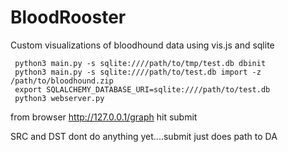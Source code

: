 # BloodRooster
Custom visualizations of bloodhound data using vis.js and sqlite


	 python3 main.py -s sqlite:////path/to/tmp/test.db dbinit
	 python3 main.py -s sqlite:////path/to/test.db import -z /path/to/bloodhound.zip
	 export SQLALCHEMY_DATABASE_URI=sqlite:////path/to/test.db
	 python3 webserver.py

from browser
http://127.0.0.1/graph
	hit submit 
	
SRC and DST dont do anything yet....submit just does path to DA

